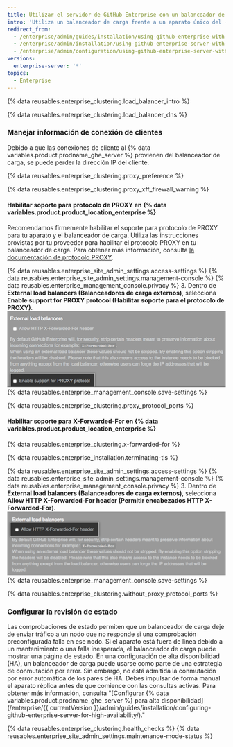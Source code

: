 ```yaml
---
title: Utilizar el servidor de GitHub Enterprise con un balanceador de carga
intro: 'Utiliza un balanceador de carga frente a un aparato único del {% data variables.product.prodname_ghe_server %} o un par de aparatos en una configuración de alta disponibilidad.'
redirect_from:
  - /enterprise/admin/guides/installation/using-github-enterprise-with-a-load-balancer/
  - /enterprise/admin/installation/using-github-enterprise-server-with-a-load-balancer
  - /enterprise/admin/configuration/using-github-enterprise-server-with-a-load-balancer
versions:
  enterprise-server: '*'
topics:
  - Enterprise
---
```


{% data reusables.enterprise_clustering.load_balancer_intro %}

{% data reusables.enterprise_clustering.load_balancer_dns %}

### Manejar información de conexión de clientes

Debido a que las conexiones de cliente al {% data variables.product.prodname_ghe_server %} provienen del balanceador de carga, se puede perder la dirección IP del cliente.

{% data reusables.enterprise_clustering.proxy_preference %}

{% data reusables.enterprise_clustering.proxy_xff_firewall_warning %}

#### Habilitar soporte para protocolo de PROXY en {% data variables.product.product_location_enterprise %}

Recomendamos firmemente habilitar el soporte para protocolo de PROXY para tu aparato y el balanceador de carga. Utiliza las instrucciones provistas por tu proveedor para habilitar el protocolo PROXY en tu balanceador de carga. Para obtener más información, consulta [la documentación de protocolo PROXY](http://www.haproxy.org/download/1.6/doc/proxy-protocol.txt).

{% data reusables.enterprise_site_admin_settings.access-settings %}
{% data reusables.enterprise_site_admin_settings.management-console %}
{% data reusables.enterprise_management_console.privacy %}
3. Dentro de **External load balancers (Balanceadores de carga externos)**, selecciona **Enable support for PROXY protocol (Habilitar soporte para el protocolo de PROXY)**. ![Casilla de verificación para habilitar el soporte para el protocolo PROXY](/assets/images/enterprise/management-console/enable-proxy.png)
{% data reusables.enterprise_management_console.save-settings %}

{% data reusables.enterprise_clustering.proxy_protocol_ports %}

#### Habilitar soporte para X-Forwarded-For en {% data variables.product.product_location_enterprise %}

{% data reusables.enterprise_clustering.x-forwarded-for %}

{% data reusables.enterprise_installation.terminating-tls %}

{% data reusables.enterprise_site_admin_settings.access-settings %}
{% data reusables.enterprise_site_admin_settings.management-console %}
{% data reusables.enterprise_management_console.privacy %}
3. Dentro de **External load balancers (Balanceadores de carga externos)**, selecciona **Allow HTTP X-Forwarded-For header (Permitir encabezados HTTP X-Forwarded-For)**. ![Casilla de verificación para permitir el encabezado de HTTP X-Forwarded-For](/assets/images/enterprise/management-console/allow-xff.png)
{% data reusables.enterprise_management_console.save-settings %}

{% data reusables.enterprise_clustering.without_proxy_protocol_ports %}

### Configurar la revisión de estado

Las comprobaciones de estado permiten que un balanceador de carga deje de enviar tráfico a un nodo que no responde si una comprobación preconfigurada falla en ese nodo. Si el aparato está fuera de línea debido a un mantenimiento o una falla inesperada, el balanceador de carga puede mostrar una página de estado. En una configuración de alta disponibilidad (HA), un balanceador de carga puede usarse como parte de una estrategia de conmutación por error. Sin embargo, no está admitida la conmutación por error automática de los pares de HA. Debes impulsar de forma manual el aparato réplica antes de que comience con las consultas activas. Para obtener más información, consulta "[Configurar {% data variables.product.prodname_ghe_server %} para alta disponibilidad](/enterprise/{{ currentVersion }}/admin/guides/installation/configuring-github-enterprise-server-for-high-availability/)."

{% data reusables.enterprise_clustering.health_checks %}
{% data reusables.enterprise_site_admin_settings.maintenance-mode-status %}
